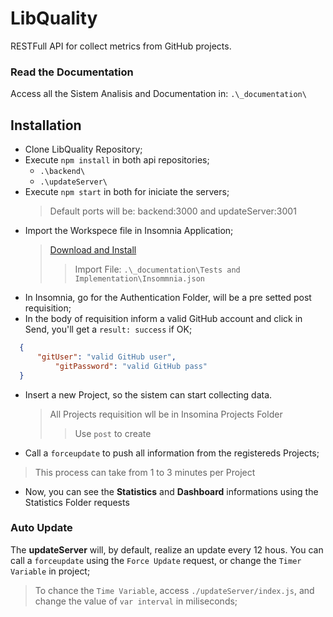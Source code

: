 # LibQuality
RESTFull API for collect metrics from GitHub projects.

### Read the Documentation
Access all the Sistem Analisis and Documentation in: `.\_documentation\`

## Installation

* Clone LibQuality Repository;
* Execute `npm install` in both api repositories;
  - `.\backend\`
  - `.\updateServer\`
* Execute `npm start` in both for iniciate the servers;
  > Default ports will be: backend:3000 and updateServer:3001  
* Import the Workspece file in Insomnia Application;
  > [Download and Install](https://insomnia.rest/download/core/?)
  >> Import File: `.\_documentation\Tests and Implementation\Insommnia.json`
* In Insomnia, go for the Authentication Folder, will be a pre setted post requisition;
* In the body of requisition inform a valid GitHub account and click in Send, you'll get a `result: success` if OK;
```json
  {
	  "gitUser": "valid GitHub user",
          "gitPassword": "valid GitHub pass"
  }
```
* Insert a new Project, so the sistem can start collecting data.
  > All Projects requisition wll be in Insomina Projects Folder
  >> Use `post` to create
* Call a `forceupdate` to push all information from the registereds Projects;
>This process can take from 1 to 3 minutes per Project
* Now, you can see the **Statistics** and **Dashboard** informations using the Statistics Folder requests

### Auto Update
The **updateServer** will, by default, realize an update every 12 hous. You can call a `forceupdate` using the `Force Update` request,
or change the `Timer Variable` in project;

> To chance the `Time Variable`, access `./updateServer/index.js`, and change the value of `var interval` in miliseconds;
